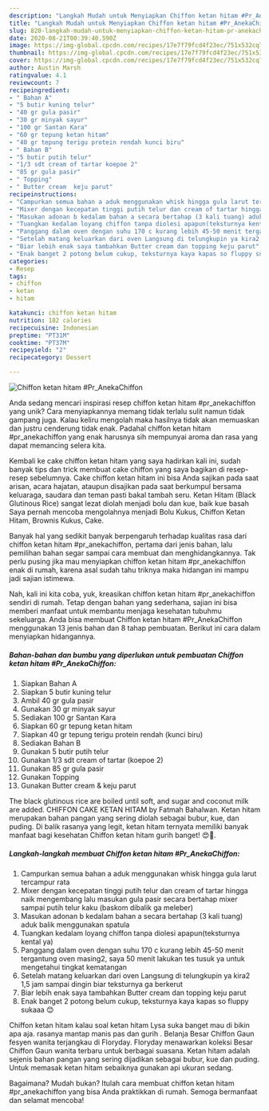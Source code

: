 ```yaml
---
description: "Langkah Mudah untuk Menyiapkan Chiffon ketan hitam #Pr_AnekaChiffon, Lezat"
title: "Langkah Mudah untuk Menyiapkan Chiffon ketan hitam #Pr_AnekaChiffon, Lezat"
slug: 820-langkah-mudah-untuk-menyiapkan-chiffon-ketan-hitam-pr-anekachiffon-lezat
date: 2020-08-21T00:39:40.590Z
image: https://img-global.cpcdn.com/recipes/17e7f79fcd4f23ec/751x532cq70/chiffon-ketan-hitam-pr_anekachiffon-foto-resep-utama.jpg
thumbnail: https://img-global.cpcdn.com/recipes/17e7f79fcd4f23ec/751x532cq70/chiffon-ketan-hitam-pr_anekachiffon-foto-resep-utama.jpg
cover: https://img-global.cpcdn.com/recipes/17e7f79fcd4f23ec/751x532cq70/chiffon-ketan-hitam-pr_anekachiffon-foto-resep-utama.jpg
author: Austin Marsh
ratingvalue: 4.1
reviewcount: 7
recipeingredient:
- " Bahan A"
- "5 butir kuning telur"
- "40 gr gula pasir"
- "30 gr minyak sayur"
- "100 gr Santan Kara"
- "60 gr tepung ketan hitam"
- "40 gr tepung terigu protein rendah kunci biru"
- " Bahan B"
- "5 butir putih telur"
- "1/3 sdt cream of tartar koepoe 2"
- "85 gr gula pasir"
- " Topping"
- " Butter cream  keju parut"
recipeinstructions:
- "Campurkan semua bahan a aduk menggunakan whisk hingga gula larut tercampur rata"
- "Mixer dengan kecepatan tinggi putih telur dan cream of tartar hingga naik mengembang lalu masukan gula pasir secara bertahap mixer sampai putih telur kaku (baskom dibalik ga meleber)"
- "Masukan adonan b kedalam bahan a secara bertahap (3 kali tuang) aduk balik menggunakan spatula"
- "Tuangkan kedalam loyang chiffon tanpa diolesi apapun(teksturnya kental ya)"
- "Panggang dalam oven dengan suhu 170 c kurang lebih 45-50 menit tergantung oven masing2, saya 50 menit lakukan tes tusuk ya untuk mengetahui tingkat kematangan"
- "Setelah matang keluarkan dari oven Langsung di telungkupin ya kira2 1,5 jam sampai dingin biar teksturnya ga berkerut"
- "Biar lebih enak saya tambahkan Butter cream dan topping keju parut"
- "Enak banget 2 potong belum cukup, teksturnya kaya kapas so fluppy sukaaa 😊"
categories:
- Resep
tags:
- chiffon
- ketan
- hitam

katakunci: chiffon ketan hitam 
nutrition: 182 calories
recipecuisine: Indonesian
preptime: "PT31M"
cooktime: "PT37M"
recipeyield: "2"
recipecategory: Dessert

---
```



![Chiffon ketan hitam #Pr_AnekaChiffon](https://img-global.cpcdn.com/recipes/17e7f79fcd4f23ec/751x532cq70/chiffon-ketan-hitam-pr_anekachiffon-foto-resep-utama.jpg)

Anda sedang mencari inspirasi resep chiffon ketan hitam #pr_anekachiffon yang unik? Cara menyiapkannya memang tidak terlalu sulit namun tidak gampang juga. Kalau keliru mengolah maka hasilnya tidak akan memuaskan dan justru cenderung tidak enak. Padahal chiffon ketan hitam #pr_anekachiffon yang enak harusnya sih mempunyai aroma dan rasa yang dapat memancing selera kita.

Kembali ke cake chiffon ketan hitam yang saya hadirkan kali ini, sudah banyak tips dan trick membuat cake chiffon yang saya bagikan di resep-resep sebelumnya. Cake chiffon ketan hitam ini bisa Anda sajikan pada saat arisan, acara hajatan, ataupun disajikan pada saat berkumpul bersama keluaraga, saudara dan teman pasti bakal tambah seru. Ketan Hitam (Black Glutinous Rice) sangat lezat diolah menjadi bolu dan kue, baik kue basah Saya pernah mencoba mengolahnya menjadi Bolu Kukus, Chiffon Ketan Hitam, Brownis Kukus, Cake.

Banyak hal yang sedikit banyak berpengaruh terhadap kualitas rasa dari chiffon ketan hitam #pr_anekachiffon, pertama dari jenis bahan, lalu pemilihan bahan segar sampai cara membuat dan menghidangkannya. Tak perlu pusing jika mau menyiapkan chiffon ketan hitam #pr_anekachiffon enak di rumah, karena asal sudah tahu triknya maka hidangan ini mampu jadi sajian istimewa.


Nah, kali ini kita coba, yuk, kreasikan chiffon ketan hitam #pr_anekachiffon sendiri di rumah. Tetap dengan bahan yang sederhana, sajian ini bisa memberi manfaat untuk membantu menjaga kesehatan tubuhmu sekeluarga. Anda bisa membuat Chiffon ketan hitam #Pr_AnekaChiffon menggunakan 13 jenis bahan dan 8 tahap pembuatan. Berikut ini cara dalam menyiapkan hidangannya.

<!--inarticleads1-->

##### Bahan-bahan dan bumbu yang diperlukan untuk pembuatan Chiffon ketan hitam #Pr_AnekaChiffon:

1. Siapkan  Bahan A
1. Siapkan 5 butir kuning telur
1. Ambil 40 gr gula pasir
1. Gunakan 30 gr minyak sayur
1. Sediakan 100 gr Santan Kara
1. Siapkan 60 gr tepung ketan hitam
1. Siapkan 40 gr tepung terigu protein rendah (kunci biru)
1. Sediakan  Bahan B
1. Gunakan 5 butir putih telur
1. Gunakan 1/3 sdt cream of tartar (koepoe 2)
1. Gunakan 85 gr gula pasir
1. Gunakan  Topping
1. Gunakan  Butter cream &amp; keju parut


The black glutinous rice are boiled until soft, and sugar and coconut milk are added. CHIFFON CAKE KETAN HITAM by Fatmah Bahalwan. Ketan hitam merupakan bahan pangan yang sering diolah sebagai bubur, kue, dan puding. Di balik rasanya yang legit, ketan hitam ternyata memiliki banyak manfaat bagi kesehatan Chiffon ketan hitam gurih banget! 😍🖤. 

<!--inarticleads2-->

##### Langkah-langkah membuat Chiffon ketan hitam #Pr_AnekaChiffon:

1. Campurkan semua bahan a aduk menggunakan whisk hingga gula larut tercampur rata
1. Mixer dengan kecepatan tinggi putih telur dan cream of tartar hingga naik mengembang lalu masukan gula pasir secara bertahap mixer sampai putih telur kaku (baskom dibalik ga meleber)
1. Masukan adonan b kedalam bahan a secara bertahap (3 kali tuang) aduk balik menggunakan spatula
1. Tuangkan kedalam loyang chiffon tanpa diolesi apapun(teksturnya kental ya)
1. Panggang dalam oven dengan suhu 170 c kurang lebih 45-50 menit tergantung oven masing2, saya 50 menit lakukan tes tusuk ya untuk mengetahui tingkat kematangan
1. Setelah matang keluarkan dari oven Langsung di telungkupin ya kira2 1,5 jam sampai dingin biar teksturnya ga berkerut
1. Biar lebih enak saya tambahkan Butter cream dan topping keju parut
1. Enak banget 2 potong belum cukup, teksturnya kaya kapas so fluppy sukaaa 😊


Chiffon ketan hitam kalau soal ketan hitam Lysa suka banget mau di bikin apa aja. rasanya mantap manis pas dan gurih . Belanja Besar Chiffon Gaun fesyen wanita terjangkau di Floryday. Floryday menawarkan koleksi Besar Chiffon Gaun wanita terbaru untuk berbagai suasana. Ketan hitam adalah sejenis bahan pangan yang sering dijadikan sebagai bubur, kue dan puding. Untuk memasak ketan hitam sebaiknya gunakan api ukuran sedang. 

Bagaimana? Mudah bukan? Itulah cara membuat chiffon ketan hitam #pr_anekachiffon yang bisa Anda praktikkan di rumah. Semoga bermanfaat dan selamat mencoba!

